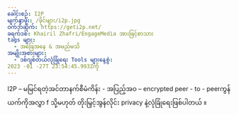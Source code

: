 ```yaml
---
ခေါင်းစဉ်: I2P
မျက်နှာဖုံး: /ဖိုင်များ/i2p.jpg
ဝက်ဘ်ဆိုက်: https://geti2p.net/
ခရက်ဒစ်: Khairil Zhafri/EngageMedia အားဖြင့်စာသား
tags များ:
  - အခြေအနေ & အမည်မသိ
အမျိုးအစားများ:
  - ဒစ်ဂျစ်တယ်လုံခြုံရေး Tools များနေ့စွဲ:
2023 -01 -27T 23:54:45.993Zကို
---
```

I2P – မမြင်ရတဲ့အင်တာနက်စီမံကိန်း - အပြည့်အဝ – encrypted peer - to - peerကွန်ယက်ကိုအလွှာ f﻿ သို့မဟုတ် တိုးမြှင့်အွန်လိုင်း privacy နဲ့လုံခြုံရေးဖြစ်ပါတယ် ။